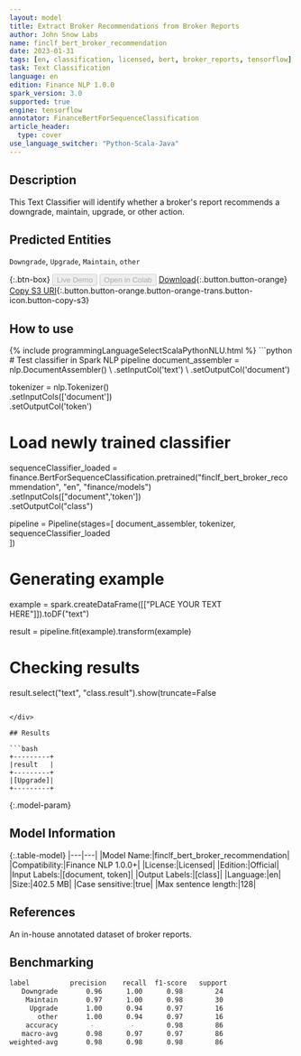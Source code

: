 ```yaml
---
layout: model
title: Extract Broker Recommendations from Broker Reports
author: John Snow Labs
name: finclf_bert_broker_recommendation
date: 2023-01-31
tags: [en, classification, licensed, bert, broker_reports, tensorflow]
task: Text Classification
language: en
edition: Finance NLP 1.0.0
spark_version: 3.0
supported: true
engine: tensorflow
annotator: FinanceBertForSequenceClassification
article_header:
  type: cover
use_language_switcher: "Python-Scala-Java"
---
```


## Description

This Text Classifier will identify whether a broker's report recommends a downgrade, maintain, upgrade, or other action.

## Predicted Entities

`Downgrade`, `Upgrade`, `Maintain`, `other`

{:.btn-box}
<button class="button button-orange" disabled>Live Demo</button>
<button class="button button-orange" disabled>Open in Colab</button>
[Download](https://s3.amazonaws.com/auxdata.johnsnowlabs.com/finance/models/finclf_bert_broker_recommendation_en_1.0.0_3.0_1675177545178.zip){:.button.button-orange}
[Copy S3 URI](s3://auxdata.johnsnowlabs.com/finance/models/finclf_bert_broker_recommendation_en_1.0.0_3.0_1675177545178.zip){:.button.button-orange.button-orange-trans.button-icon.button-copy-s3}

## How to use



<div class="tabs-box" markdown="1">
{% include programmingLanguageSelectScalaPythonNLU.html %}
```python
# Test classifier in Spark NLP pipeline
document_assembler = nlp.DocumentAssembler() \
    .setInputCol('text') \
    .setOutputCol('document')

tokenizer = nlp.Tokenizer() \
    .setInputCols(['document']) \
    .setOutputCol('token')

# Load newly trained classifier
sequenceClassifier_loaded = finance.BertForSequenceClassification.pretrained("finclf_bert_broker_recommendation", "en", "finance/models")\
  .setInputCols(["document",'token'])\
  .setOutputCol("class")

pipeline = Pipeline(stages=[
    document_assembler, 
    tokenizer,
    sequenceClassifier_loaded    
])

# Generating example
example = spark.createDataFrame([["PLACE YOUR TEXT HERE"]]).toDF("text")

result = pipeline.fit(example).transform(example)

# Checking results
result.select("text", "class.result").show(truncate=False
```

</div>

## Results

```bash
+---------+
|result   |
+---------+
|[Upgrade]|
+---------+
```

{:.model-param}
## Model Information

{:.table-model}
|---|---|
|Model Name:|finclf_bert_broker_recommendation|
|Compatibility:|Finance NLP 1.0.0+|
|License:|Licensed|
|Edition:|Official|
|Input Labels:|[document, token]|
|Output Labels:|[class]|
|Language:|en|
|Size:|402.5 MB|
|Case sensitive:|true|
|Max sentence length:|128|

## References

An in-house annotated dataset of broker reports.

## Benchmarking

```bash
label          precision    recall  f1-score   support
   Downgrade       0.96      1.00      0.98        24
    Maintain       0.97      1.00      0.98        30
     Upgrade       1.00      0.94      0.97        16
       other       1.00      0.94      0.97        16
    accuracy        -         -        0.98        86
   macro-avg       0.98      0.97      0.97        86
weighted-avg       0.98      0.98      0.98        86
```